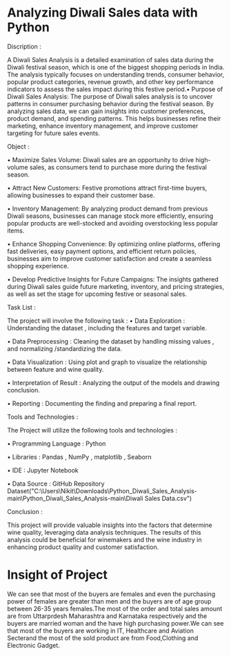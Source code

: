 # Analyzing Diwali Sales data with Python

Discription :

A Diwali Sales Analysis is a detailed examination of sales data during the Diwali festival season, which is one of the biggest shopping periods in India. The analysis typically focuses on understanding trends, consumer behavior, popular product categories, revenue growth, and other key performance indicators to assess the sales impact during this festive period.•	Purpose of Diwali Sales Analysis: The purpose of Diwali sales analysis is to uncover patterns in consumer purchasing behavior during the festival season. By analyzing sales data, we can gain insights into customer preferences, product demand, and spending patterns. This helps businesses refine their marketing, enhance inventory management, and improve customer targeting for future sales events.

Object :

•	Maximize Sales Volume: Diwali sales are an opportunity to drive high-volume sales, as consumers tend to purchase more during the festival season.

•	Attract New Customers: Festive promotions attract first-time buyers, allowing businesses to expand their customer base.

•	Inventory Management: By analyzing product demand from previous Diwali seasons, businesses can manage stock more efficiently, ensuring popular products are well-stocked and avoiding overstocking less popular items.

•	Enhance Shopping Convenience: By optimizing online platforms, offering fast deliveries, easy payment options, and efficient return policies, businesses aim to improve customer satisfaction and create a seamless shopping experience.

•	Develop Predictive Insights for Future Campaigns: The insights gathered during Diwali sales guide future marketing, inventory, and pricing strategies, as well as set the stage for upcoming festive or seasonal sales.

Task List :

The project will involve the following task :
•	Data Exploration : Understanding the dataset , including the features and target variable.

•	Data Preprocessing : Cleaning the dataset by handling missing values , and normalizing /standardizing the data.

•	Data Visualization : Using plot and graph to visualize the relationship between feature and wine quality.

•	Interpretation of Result : Analyzing the output of the models and drawing conclusion.

•	Reporting : Documenting the finding and preparing a final report.

Tools and Technologies :

  The Project will utilize the following tools and technologies :
  
•	Programming Language : Python

•	Libraries : Pandas , NumPy ,  matplotlib , Seaborn

•	IDE : Jupyter Notebook

•	Data Source : GitHub Repository Dataset("C:\Users\Nikit\Downloads\Python_Diwali_Sales_Analysis-main\Python_Diwali_Sales_Analysis-main\Diwali Sales Data.csv")

Conclusion : 

This project will provide valuable insights into the factors that determine wine quality, leveraging data analysis techniques. The results of this analysis could be beneficial for winemakers and the wine industry in enhancing product quality and customer satisfaction.
  
# Insight of Project

We can see that most of the buyers are females and even the purchasing power of females are greater than men and the buyers are of age group between 26-35 years females.The most of the order and total sales amount are from Uttarprdesh Maharashtra and Karnataka respectively and the buyers are married woman and the have high purchasing power.We can see that most of the buyers are working in IT, Healthcare and Aviation Secterand the most of the sold product are from Food,Clothing and Electronic Gadget.






